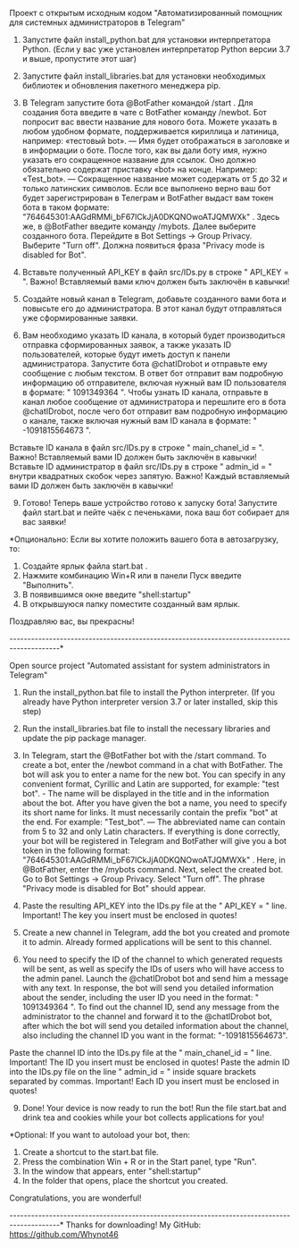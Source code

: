 Проект с открытым исходным кодом "Автоматизированный помощник для системных администраторов в Telegram"

1) Запустите файл install_python.bat для установки интерпретатора Python.
(Если у вас уже установлен интерпретатор Python версии 3.7 и выше, пропустите этот шаг)

2) Запустите файл install_libraries.bat для установки необходимых библиотек и обновления пакетного менеджера pip.

3) В Telegram запустите бота @BotFather командой /start . Для создания бота введите в чате с BotFather команду /newbot.
Бот попросит вас ввести название для нового бота. Можете указать в любом удобном формате, поддерживается кириллица и латиница, например: «тестовый bot». — Имя будет отображаться в заголовке и в информации о боте.
После того, как вы дали боту имя, нужно указать его сокращенное название для ссылок. Оно должно обязательно содержат приставку «bot» на конце. Например: «Test_bot». — Сокращенное название может содержать от 5 до 32 и только латинских символов.
Если все выполнено верно ваш бот будет зарегистрирован в Телеграм и BotFather выдаст вам токен бота в таком формате: "764645301:AAGdRMMi_bF67lCkJjA0DKQNOwoATJQMWXk" .
Здесь же, в @BotFather введите команду /mybots. Далее выберите созданного бота. Перейдите в Bot Settings → Group Privacy. Выберите "Turn off". Должна появиться фраза "Privacy mode is disabled for Bot".

4) Вставьте полученный API_KEY в файл src/IDs.py в строке " API_KEY = ". Важно! Вставляемый вами ключ должен быть заключён в кавычки!

5) Создайте новый канал в Telegram, добавьте созданного вами бота и повысьте его до администратора. В этот канал будут отправляться уже сформированные заявки.

6) Вам необходимо указать ID канала, в который будет производиться отправка сформированных заявок, а также указать ID пользователей, которые будут иметь доступ к панели администратора.
Запустите бота @chatIDrobot и отправьте ему сообщение с любым текстом. В ответ бот отправит вам подробную информацию об отправителе, включая нужный вам ID пользователя в формате: " 1091349364 ".
Чтобы узнать ID канала, отправьте в канал любое сообщение от администратора и перешлите его в бота @chatIDrobot, после чего бот отправит вам подробную информацию о канале, 
также включая нужный вам ID канала в формате: " -1091815564673 ".

Вставьте ID канала в файл src/IDs.py в строке " main_chanel_id = ". Важно! Вставляемый вами ID должен быть заключён в кавычки!
Вставьте ID администратор в файл src/IDs.py в строке " admin_id = " внутри квадратных скобок через запятую. Важно! Каждый вставляемый вами ID должен быть заключён в кавычки!

9) Готово! Теперь ваше устройство готово к запуску бота! Запустите файл start.bat и пейте чаёк с печеньками, пока ваш бот собирает для вас заявки!


*Опционально: Если вы хотите положить вашего бота в автозагрузку, то: 
1) Создайте ярлык файла start.bat .
2) Нажмите комбинацию Win+R или в панели Пуск введите "Выполнить".
3) В появившимся окне введите "shell:startup"
4) В открывшуюся папку поместите созданный вам ярлык.

Поздравляю вас, вы прекрасны!

*-*-*-*-*-*-*-*-*-*-*-*-*-*-*-*-*-*-*-*-*-*-*-*-*-*-*-*-*-*-*-*-*-*-*-*-*-*-*-*-*-*-*-*-*-*-*-*-*-*-*-*-*-*-*-*-*-*-*-*-*-*-*-*-*-*-*-*-*-*-*-*-*-*-*-*-*-*-*-*-*-*-*-*-*-*-*-*-*-*-*-*-*

Open source project "Automated assistant for system administrators in Telegram"

1) Run the install_python.bat file to install the Python interpreter.
(If you already have Python interpreter version 3.7 or later installed, skip this step)

2) Run the install_libraries.bat file to install the necessary libraries and update the pip package manager.

3) In Telegram, start the @BotFather bot with the /start command. To create a bot, enter the /newbot command in a chat with BotFather.
The bot will ask you to enter a name for the new bot. You can specify in any convenient format, Cyrillic and Latin are supported, for example: "test bot". - The name will be displayed in the title and in the information about the bot.
After you have given the bot a name, you need to specify its short name for links. It must necessarily contain the prefix "bot" at the end. For example: "Test_bot". — The abbreviated name can contain from 5 to 32 and only Latin characters.
If everything is done correctly, your bot will be registered in Telegram and BotFather will give you a bot token in the following format: "764645301:AAGdRMMi_bF67lCkJjA0DKQNOwoATJQMWXk" .
Here, in @BotFather, enter the /mybots command. Next, select the created bot. Go to Bot Settings → Group Privacy. Select "Turn off". The phrase "Privacy mode is disabled for Bot" should appear.

4) Paste the resulting API_KEY into the IDs.py file at the " API_KEY = " line. Important! The key you insert must be enclosed in quotes!

5) Create a new channel in Telegram, add the bot you created and promote it to admin. Already formed applications will be sent to this channel.

6) You need to specify the ID of the channel to which generated requests will be sent, as well as specify the IDs of users who will have access to the admin panel.
Launch the @chatIDrobot bot and send him a message with any text. In response, the bot will send you detailed information about the sender, including the user ID you need in the format: " 1091349364 ".
To find out the channel ID, send any message from the administrator to the channel and forward it to the @chatIDrobot bot, after which the bot will send you detailed information about the channel,
also including the channel ID you want in the format: "-1091815564673".

Paste the channel ID into the IDs.py file at the " main_chanel_id = " line. Important! The ID you insert must be enclosed in quotes!
Paste the admin ID into the IDs.py file on the line " admin_id = " inside square brackets separated by commas. Important! Each ID you insert must be enclosed in quotes!

9) Done! Your device is now ready to run the bot! Run the file start.bat and drink tea and cookies while your bot collects applications for you!


*Optional: If you want to autoload your bot, then:
1) Create a shortcut to the start.bat file.
2) Press the combination Win + R or in the Start panel, type "Run".
3) In the window that appears, enter "shell:startup"
4) In the folder that opens, place the shortcut you created.

Congratulations, you are wonderful!

*-*-*-*-*-*-*-*-*-*-*-*-*-*-*-*-*-*-*-*-*-*-*-*-*-*-*-*-*-*-*-*-*-*-*-*-*-*-*-*-*-*-*-*-*-*-*-*-*-*-*-*-*-*-*-*-*-*-*-*-*-*-*-*-*-*-*-*-*-*-*-*-*-*-*-*-*-*-*-*-*-*-*-*-*-*-*-*-*-*-*-*-*
Thanks for downloading!
My GitHub: https://github.com/Whynot46
